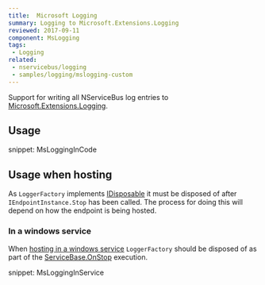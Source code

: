 ```yaml
---
title:  Microsoft Logging
summary: Logging to Microsoft.Extensions.Logging
reviewed: 2017-09-11
component: MsLogging
tags:
 - Logging
related:
 - nservicebus/logging
 - samples/logging/mslogging-custom
---
```


Support for writing all NServiceBus log entries to [Microsoft.Extensions.Logging](https://github.com/aspnet/Logging).


## Usage

snippet: MsLoggingInCode


## Usage when hosting

As `LoggerFactory` implements [IDisposable](https://msdn.microsoft.com/en-us/library/system.idisposable.aspx) it must be disposed of after `IEndpointInstance.Stop` has been called. The process for doing this will depend on how the endpoint is being hosted.


### In a windows service

When [hosting in a windows service](/nservicebus/hosting/windows-service.md) `LoggerFactory` should be disposed of as part of the [ServiceBase.OnStop](https://msdn.microsoft.com/en-us/library/system.serviceprocess.servicebase.onstop.aspx) execution.

snippet: MsLoggingInService